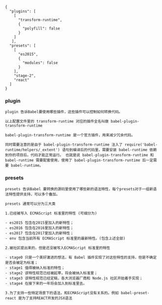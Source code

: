 ``` JS
{
  "plugins": [
    [
      "transform-runtime",
      {
        "polyfill": false
      }
    ]
   ],
  "presets": [
    [
      "es2015",
      {
        "modules": false
      }
    ],
    "stage-2",
    "react"
  ]
}
```


### plugin 

    plugin 告诉Babel要使用哪些插件，这些插件可以控制如何转换代码。

    以上配置文件里的 transform-runtime 对应的插件全名叫做 babel-plugin-transform-runtime
    
    babel-plugin-transform-runtime 是一个官方插件，用来减少冗余代码。

    同时需要注意的是由于 babel-plugin-transform-runtime 注入了 require('babel-runtime/helpers/_extent') 语句到编译后的代码里，需要安装 babel-runtime 依赖到你的项目后，代码才能正常运行。 也就是说 babel-plugin-transform-runtime 和 babel-runtime 需要配套使用，使用了 babel-plugin-transform-runtime 后一定需要 babel-runtime。

### presets 

    presets 告诉Babel 要转换的源码里使用了哪些新的语法特性，每个presets对于一组新语法特性提供支持，可以多个叠加。

    presets 通常可以分为三大类

    1.已经被写入 ECMAScript 标准里的特性 (可细分为)

    - es2015 包含在2015里加入的新特性；
    - es2016 包含在2016里加入的新特性；
    - es2017 包含在2017里加入的新特性；
    - env 包含当前所有 ECMAScript 标准里的最新特性。(包含上述全部)

    2.被社区提出来的，但是还没被写入ECMAScript 标准里的特性

    - stage0 只是一个美好激进的想法，有 Babel 插件实现了对这些特性的支持，但是不确定是否会被定为标准；
    - stage1 值得被纳入标准的特性；
    - stage2 该特性规范已经被起草，将会被纳入标准里；
    - stage3 该特性规范已经定稿，各大浏览器厂商和 Node.js 社区开始着手实现；
    - stage4 在接下来的一年将会加入到标准里去。

    3.为了支持一些特定场景下的语法，和ECMAScript没有关系的。例如 babel-preset-react 是为了支持REACT开发的JSX语法

    